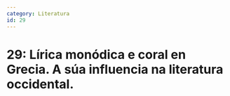 ```yaml
---
category: Literatura
id: 29
---
```


# 29: Lírica monódica e coral en Grecia. A súa influencia na literatura occidental.
